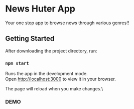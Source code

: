 # News Huter App

Your one stop app to browse news through various genres!!

## Getting Started

After downloading the project directory, run:

### `npm start`

Runs the app in the development mode.\
Open [http://localhost:3000](http://localhost:3000) to view it in your browser.

The page will reload when you make changes.\

### DEMO
[](https://github.com/AyushPaul/newshunter/blob/main/ezgif.com-gif-maker.gif)
